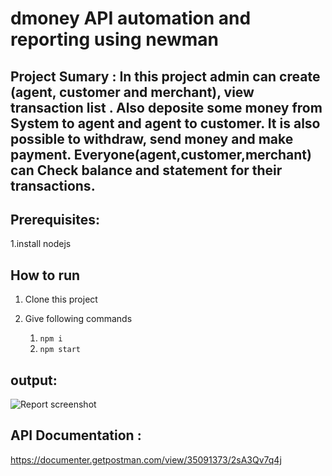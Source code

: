 # dmoney API automation and reporting using newman

## Project Sumary : In this project admin can create (agent, customer and merchant), view transaction list . Also deposite some money from System to agent and agent to customer. It is also possible to withdraw, send money and make payment. Everyone(agent,customer,merchant) can Check balance and statement for their transactions.

## Prerequisites:
1.install nodejs

## How to run 
1. Clone this project
2. Give following commands

   1. ``` npm i ```
   2. ``` npm start ```

## output:
![Report screenshot ](https://github.com/Subrinaferdous/dmoney-newman-report-/assets/171265716/26193d9a-a3de-4e1e-8724-bd693fa6be94)


## API Documentation :
https://documenter.getpostman.com/view/35091373/2sA3Qv7q4j
